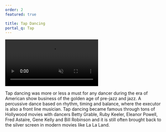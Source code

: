 ```yaml
---
order: 2
featured: true

title: Tap Dancing
portal_q: Tap
---
```


<div class="article-media">
	<a href="https://youtu.be/NrZq47AoyNk" target="_blank">
		<video playsinline autoplay muted loop>
			<source alt="{{ site.title }}" src="{{ site.urlvid }}bps-tappers-tnh-2019-gif.mp4" type="video/webm" />
		</video>
	</a>
</div>

Tap dancing was more or less a must for any dancer during the era of American show business of the golden age of pre-jazz and jazz. A percussive dance based on rhythm, timing and balance, where the executor is also a front line musician. Tap dancing became famous through tons of Hollywood movies with dancers Betty Grable, Ruby Keeler, Eleanor Powell, Fred Astaire, Gene Kelly and Bill Robinson and it is still often brought back to the silver screen in modern movies like La La Land.
